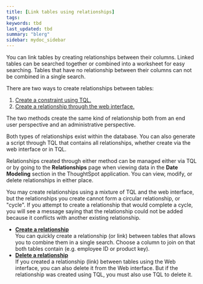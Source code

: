 ```yaml
---
title: [Link tables using relationships]
tags: 
keywords: tbd
last_updated: tbd
summary: "blerg"
sidebar: mydoc_sidebar
---
```

You can link tables by creating relationships between their columns. Linked tables can be searched together or combined into a worksheet for easy searching. Tables that have no relationship between their columns can not be combined in a single search.

There are two ways to create relationships between tables:

1.  [Create a constraint using TQL.](../loading/constraints.html#)
2.  [Create a relationship through the web interface.](create_new_relationship.html#)

The two methods create the same kind of relationship both from an end user perspective and an administrative perspective.

Both types of relationships exist within the database. You can also generate a script through TQL that contains all relationships, whether create via the web interface or in TQL.

Relationships created through either method can be managed either via TQL or by going to the **Relationships** page when viewing data in the **Date Modeling** section in the ThoughtSpot application. You can view, modify, or delete relationships in either place.

You may create relationships using a mixture of TQL and the web interface, but the relationships you create cannot form a circular relationship, or "cycle". If you attempt to create a relationship that would complete a cycle, you will see a message saying that the relationship could not be added because it conflicts with another existing relationship.

-   **[Create a relationship](../../admin/data_modeling/create_new_relationship.html)**  
You can quickly create a relationship (or link) between tables that allows you to combine them in a single search. Choose a column to join on that both tables contain (e.g. employee ID or product key).
-   **[Delete a relationship](../../admin/data_modeling/delete_relationship.html)**  
If you created a relationship (link) between tables using the Web interface, you can also delete it from the Web interface. But if the relationship was created using TQL, you must also use TQL to delete it.
